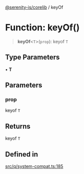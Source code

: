 [@serenity-is/corelib](../README.md) / keyOf

# Function: keyOf()

> **keyOf**\<`T`\>(`prop`): keyof `T`

## Type Parameters

• **T**

## Parameters

### prop

keyof `T`

## Returns

keyof `T`

## Defined in

[src/q/system-compat.ts:185](https://github.com/serenity-is/serenity/blob/master/packages/corelib/src/q/system-compat.ts#L185)
